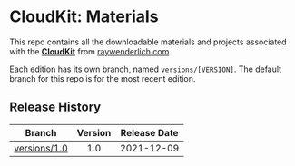 # CloudKit: Materials


This repo contains all the downloadable materials and projects associated with the **[CloudKit](https://www.raywenderlich.com/27184225-cloudkit)** from [raywenderlich.com](https://www.raywenderlich.com).

Each edition has its own branch, named `versions/[VERSION]`. The default branch for this repo is for the most recent edition.

## Release History

| Branch                                                                                  | Version | Release Date |
| --------------------------------------------------------------------------------------- |:-------:|:------------:|
| [versions/1.0](https://github.com/raywenderlich/video-ck-materials/tree/versions/1.0) | 1.0     | 2021-12-09   |

